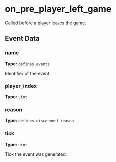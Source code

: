# on_pre_player_left_game

Called before a player leaves the game.

## Event Data

### name

**Type:** `defines.events`

Identifier of the event

### player_index

**Type:** `uint`

### reason

**Type:** `defines.disconnect_reason`

### tick

**Type:** `uint`

Tick the event was generated.

